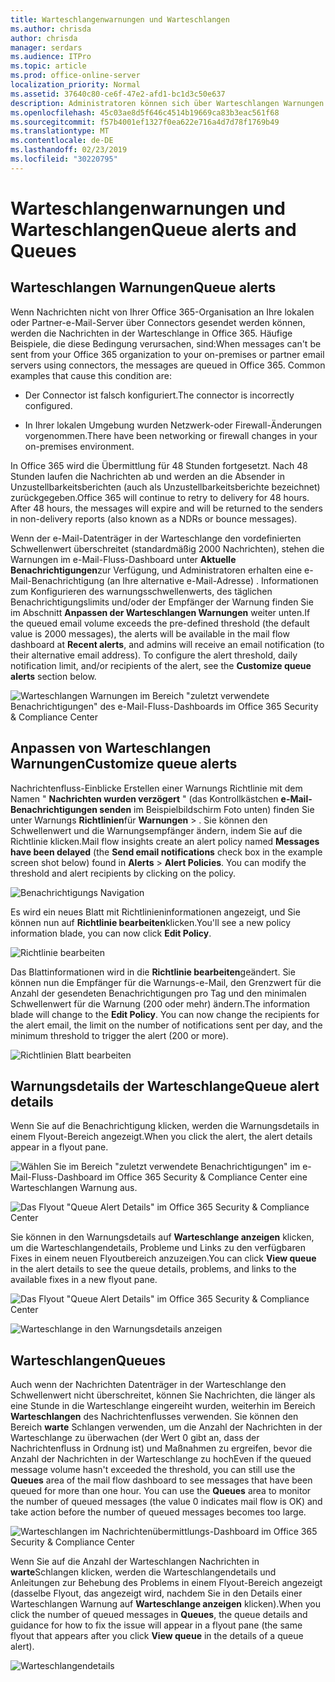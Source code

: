 ```yaml
---
title: Warteschlangenwarnungen und Warteschlangen
ms.author: chrisda
author: chrisda
manager: serdars
ms.audience: ITPro
ms.topic: article
ms.prod: office-online-server
localization_priority: Normal
ms.assetid: 37640c80-ce6f-47e2-afd1-bc1d3c50e637
description: Administratoren können sich über Warteschlangen Warnungen und Warteschlangen im Nachrichtenfluss-Dashboard im Office 365 Security & Compliance Center informieren.
ms.openlocfilehash: 45c03ae8d5f646c4514b19669ca83b3eac561f68
ms.sourcegitcommit: f57b4001ef1327f0ea622e716a4d7d78f1769b49
ms.translationtype: MT
ms.contentlocale: de-DE
ms.lasthandoff: 02/23/2019
ms.locfileid: "30220795"
---
```

# <a name="queue-alerts-and-queues"></a><span data-ttu-id="a0899-103">Warteschlangenwarnungen und Warteschlangen</span><span class="sxs-lookup"><span data-stu-id="a0899-103">Queue alerts and Queues</span></span>

## <a name="queue-alerts"></a><span data-ttu-id="a0899-104">Warteschlangen Warnungen</span><span class="sxs-lookup"><span data-stu-id="a0899-104">Queue alerts</span></span>

<span data-ttu-id="a0899-p101">Wenn Nachrichten nicht von Ihrer Office 365-Organisation an Ihre lokalen oder Partner-e-Mail-Server über Connectors gesendet werden können, werden die Nachrichten in der Warteschlange in Office 365. Häufige Beispiele, die diese Bedingung verursachen, sind:</span><span class="sxs-lookup"><span data-stu-id="a0899-p101">When messages can't be sent from your Office 365 organization to your on-premises or partner email servers using connectors, the messages are queued in Office 365. Common examples that cause this condition are:</span></span>

- <span data-ttu-id="a0899-107">Der Connector ist falsch konfiguriert.</span><span class="sxs-lookup"><span data-stu-id="a0899-107">The connector is incorrectly configured.</span></span>

- <span data-ttu-id="a0899-108">In Ihrer lokalen Umgebung wurden Netzwerk-oder Firewall-Änderungen vorgenommen.</span><span class="sxs-lookup"><span data-stu-id="a0899-108">There have been networking or firewall changes in your on-premises environment.</span></span>

<span data-ttu-id="a0899-p102">In Office 365 wird die Übermittlung für 48 Stunden fortgesetzt. Nach 48 Stunden laufen die Nachrichten ab und werden an die Absender in Unzustellbarkeitsberichten (auch als Unzustellbarkeitsberichte bezeichnet) zurückgegeben.</span><span class="sxs-lookup"><span data-stu-id="a0899-p102">Office 365 will continue to retry to delivery for 48 hours. After 48 hours, the messages will expire and will be returned to the senders in non-delivery reports (also known as a NDRs or bounce messages).</span></span>

<span data-ttu-id="a0899-p103">Wenn der e-Mail-Datenträger in der Warteschlange den vordefinierten Schwellenwert überschreitet (standardmäßig 2000 Nachrichten), stehen die Warnungen im e-Mail-Fluss-Dashboard unter **Aktuelle Benachrichtigungen**zur Verfügung, und Administratoren erhalten eine e-Mail-Benachrichtigung (an Ihre alternative e-Mail-Adresse) . Informationen zum Konfigurieren des warnungsschwellenwerts, des täglichen Benachrichtigungslimits und/oder der Empfänger der Warnung finden Sie im Abschnitt **Anpassen der Warteschlangen Warnungen** weiter unten.</span><span class="sxs-lookup"><span data-stu-id="a0899-p103">If the queued email volume exceeds the pre-defined threshold (the default value is 2000 messages), the alerts will be available in the mail flow dashboard at **Recent alerts**, and admins will receive an email notification (to their alternative email address). To configure the alert threshold, daily notification limit, and/or recipients of the alert, see the **Customize queue alerts** section below.</span></span>

![Warteschlangen Warnungen im Bereich "zuletzt verwendete Benachrichtigungen" des e-Mail-Fluss-Dashboards im Office 365 Security & Compliance Center](media/5fc4a51c-6118-4270-960b-c6b176ef94ae.png)

## <a name="customize-queue-alerts"></a><span data-ttu-id="a0899-114">Anpassen von Warteschlangen Warnungen</span><span class="sxs-lookup"><span data-stu-id="a0899-114">Customize queue alerts</span></span>

<span data-ttu-id="a0899-p104">Nachrichtenfluss-Einblicke Erstellen einer Warnungs Richtlinie mit dem Namen " **Nachrichten wurden verzögert** " (das Kontrollkästchen **e-Mail-Benachrichtigungen senden** im Beispielbildschirm Foto unten) finden Sie unter Warnungs **Richtlinien**für **Warnungen** \> . Sie können den Schwellenwert und die Warnungsempfänger ändern, indem Sie auf die Richtlinie klicken.</span><span class="sxs-lookup"><span data-stu-id="a0899-p104">Mail flow insights create an alert policy named **Messages have been delayed** (the **Send email notifications** check box in the example screen shot below) found in **Alerts** \> **Alert Policies**. You can modify the threshold and alert recipients by clicking on the policy.</span></span>

![Benachrichtigungs Navigation](media/efb95976-9e0b-484e-a2fd-093c5bc7a40f.png)

<span data-ttu-id="a0899-118">Es wird ein neues Blatt mit Richtlinieninformationen angezeigt, und Sie können nun auf **Richtlinie bearbeiten**klicken.</span><span class="sxs-lookup"><span data-stu-id="a0899-118">You'll see a new policy information blade, you can now click **Edit Policy**.</span></span>

![Richtlinie bearbeiten ](media/ed2aceae-3ee2-4849-a17e-87915987a7dd.png)

<span data-ttu-id="a0899-p105">Das Blattinformationen wird in die **Richtlinie bearbeiten**geändert. Sie können nun die Empfänger für die Warnungs-e-Mail, den Grenzwert für die Anzahl der gesendeten Benachrichtigungen pro Tag und den minimalen Schwellenwert für die Warnung (200 oder mehr) ändern.</span><span class="sxs-lookup"><span data-stu-id="a0899-p105">The information blade will change to the **Edit Policy**. You can now change the recipients for the alert email, the limit on the number of notifications sent per day, and the minimum threshold to trigger the alert (200 or more).</span></span>

![Richtlinien Blatt bearbeiten](media/c657cc74-7867-474c-b2c9-dc478449f990.png)

## <a name="queue-alert-details"></a><span data-ttu-id="a0899-123">Warnungsdetails der Warteschlange</span><span class="sxs-lookup"><span data-stu-id="a0899-123">Queue alert details</span></span>

<span data-ttu-id="a0899-124">Wenn Sie auf die Benachrichtigung klicken, werden die Warnungsdetails in einem Flyout-Bereich angezeigt.</span><span class="sxs-lookup"><span data-stu-id="a0899-124">When you click the alert, the alert details appear in a flyout pane.</span></span>

![Wählen Sie im Bereich "zuletzt verwendete Benachrichtigungen" im e-Mail-Fluss-Dashboard im Office 365 Security & Compliance Center eine Warteschlangen Warnung aus.](media/1f6b0e96-5b2c-41ef-9684-9d813b3fabe6.png)

![Das Flyout "Queue Alert Details" im Office 365 Security & Compliance Center](media/105c8fff-912f-4763-8806-2740ebdecd4b.png)

<span data-ttu-id="a0899-127">Sie können in den Warnungsdetails auf **Warteschlange anzeigen** klicken, um die Warteschlangendetails, Probleme und Links zu den verfügbaren Fixes in einem neuen Flyoutbereich anzuzeigen.</span><span class="sxs-lookup"><span data-stu-id="a0899-127">You can click **View queue** in the alert details to see the queue details, problems, and links to the available fixes in a new flyout pane.</span></span>

![Das Flyout "Queue Alert Details" im Office 365 Security & Compliance Center](media/8ff60955-55ef-4f32-a966-85e02cb608d1.png)

![Warteschlange in den Warnungsdetails anzeigen](media/4eb088fe-5dd9-4bf4-b959-c1bb2545c515.png)

## <a name="queues"></a><span data-ttu-id="a0899-130">Warteschlangen</span><span class="sxs-lookup"><span data-stu-id="a0899-130">Queues</span></span>

<span data-ttu-id="a0899-p106">Auch wenn der Nachrichten Datenträger in der Warteschlange den Schwellenwert nicht überschreitet, können Sie Nachrichten, die länger als eine Stunde in die Warteschlange eingereiht wurden, weiterhin im Bereich **Warteschlangen** des Nachrichtenflusses verwenden. Sie können den Bereich **warte** Schlangen verwenden, um die Anzahl der Nachrichten in der Warteschlange zu überwachen (der Wert 0 gibt an, dass der Nachrichtenfluss in Ordnung ist) und Maßnahmen zu ergreifen, bevor die Anzahl der Nachrichten in der Warteschlange zu hoch</span><span class="sxs-lookup"><span data-stu-id="a0899-p106">Even if the queued message volume hasn't exceeded the threshold, you can still use the **Queues** area of the mail flow dashboard to see messages that have been queued for more than one hour. You can use the **Queues** area to monitor the number of queued messages (the value 0 indicates mail flow is OK) and take action before the number of queued messages becomes too large.</span></span>

![Warteschlangen im Nachrichtenübermittlungs-Dashboard im Office 365 Security & Compliance Center](media/0ef6e2ef-dd22-4363-9d4a-b20a00babc9f.png)

<span data-ttu-id="a0899-134">Wenn Sie auf die Anzahl der Warteschlangen Nachrichten in **warte**Schlangen klicken, werden die Warteschlangendetails und Anleitungen zur Behebung des Problems in einem Flyout-Bereich angezeigt (dasselbe Flyout, das angezeigt wird, nachdem Sie in den Details einer Warteschlangen Warnung auf **Warteschlange anzeigen** klicken).</span><span class="sxs-lookup"><span data-stu-id="a0899-134">When you click the number of queued messages in **Queues**, the queue details and guidance for how to fix the issue will appear in a flyout pane (the same flyout that appears after you click **View queue** in the details of a queue alert).</span></span>

![Warteschlangendetails](media/4eb088fe-5dd9-4bf4-b959-c1bb2545c515.png)
